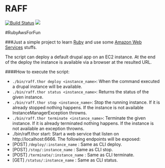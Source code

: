 # RAFF
[![Build Status](https://travis-ci.org/lmesz/RAFF.svg?branch=WIP)](https://travis-ci.org/lmesz/RAFF)
[![](https://images.microbadger.com/badges/image/lmesz/raff.svg)](https://microbadger.com/images/lmesz/raff)

#RubyAwsForFun

###Just a simple project to learn [Ruby](https://www.ruby-lang.org/en/) and use some [Amazon Web Services](https://aws.amazon.com/) stuffs.

The script can deploy a default drupal app on an EC2 instance. At the end of the deploy the instance is available via a browser at the resulted URL.

####How to execute the script:

* `./bin/raff.thor deploy <instance_name>`: When the command executed a drupal instance will be available.
* `./bin/raff.thor status <instance_name>`: Returns the status of the given instance.
* `./bin/raff.thor stop <instance_name>`: Stop the running instance. If it is already stopped nothing happens. If the instance is not available InstanceManagerException throwns.
* `./bin/raff.thor terminate <instance_name>`: Terminate the given instance. If it is already terminated nothing happens. If the instance is not available an exception throwns.
* ./bin/raff.thor start: Start a web service that listen on http://localhost:6666. The following endpoints will be exposed:
 * [POST] `/deploy/:instance_name` : Same as CLI deploy.
 * [POST] `/stop/:instance_name` : Same as CLI stop.
 * [POST] `/terminate/:instance_name` : Same as CLI terminate.
 * [GET] `/status/:instance_name` : Same as CLI status.
